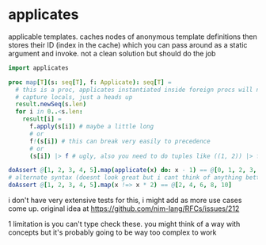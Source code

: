 # applicates

applicable templates. caches nodes of anonymous template definitions then stores their ID (index in the cache) which you can pass around as a static argument and invoke. not a clean solution but should do the job

```nim
import applicates

proc map[T](s: seq[T], f: Applicate): seq[T] =
  # this is a proc, applicates instantiated inside foreign procs will not
  # capture locals, just a heads up
  result.newSeq(s.len)
  for i in 0..<s.len:
    result[i] =
      f.apply(s[i]) # maybe a little long
      # or
      f!(s[i]) # this can break very easily to precedence
      # or
      (s[i]) |> f # ugly, also you need to do tuples like ((1, 2)) |> f to support multiple arguments

doAssert @[1, 2, 3, 4, 5].map(applicate(x) do: x - 1) == @[0, 1, 2, 3, 4]
# alternate syntax (doesnt look great but i cant think of anything better):
doAssert @[1, 2, 3, 4, 5].map(x !=> x * 2) == @[2, 4, 6, 8, 10]
```

i don't have very extensive tests for this, i might add as more use cases come up. original idea at https://github.com/nim-lang/RFCs/issues/212

1 limitation is you can't type check these. you might think of a way with concepts but it's probably going to be way too complex to work
